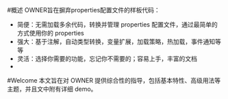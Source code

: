 #概述
OWNER旨在摒弃properties配置文件的样板代码： 
* 简便：无需加载多余代码，转换并管理 properties 配置文件，通过最简单的方式使用你的 properties
* 强大：基于注解，自动类型转换，变量扩展，加载策略，热加载，事件通知等等
* 灵活：选择你需要的功能，忘记你不需要的；容易上手，丰富的文档 
* 
#Welcome 
本文旨在对 OWNER 提供综合性的指导，包括基本特性、高级用法等主题，并且文中附有详细 demo。 



